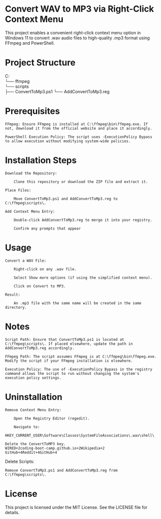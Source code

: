 # Convert WAV to MP3 via Right-Click Context Menu

This project enables a convenient right-click context menu option in Windows 11 to convert .wav audio files to high-quality .mp3 format using FFmpeg and PowerShell.

# Project Structure

C:\
└── ffmpeg\
    └── scripts\
        ├── ConvertToMp3.ps1
        └── AddConvertToMp3.reg

# Prerequisites

    FFmpeg: Ensure FFmpeg is installed at C:\ffmpeg\bin\ffmpeg.exe. If not, download it from the official website and place it accordingly.

    PowerShell Execution Policy: The script uses -ExecutionPolicy Bypass to allow execution without modifying system-wide policies.

# Installation Steps

    Download the Repository:

        Clone this repository or download the ZIP file and extract it.

    Place Files:

        Move ConvertToMp3.ps1 and AddConvertToMp3.reg to C:\ffmpeg\scripts\.

    Add Context Menu Entry:

        Double-click AddConvertToMp3.reg to merge it into your registry.

        Confirm any prompts that appear

# Usage

    Convert a WAV File:

        Right-click on any .wav file.

        Select Show more options (if using the simplified context menu).

        Click on Convert to MP3.

    Result:

        An .mp3 file with the same name will be created in the same directory.


# Notes

    Script Path: Ensure that ConvertToMp3.ps1 is located at C:\ffmpeg\scripts\. If placed elsewhere, update the path in AddConvertToMp3.reg accordingly.

    FFmpeg Path: The script assumes FFmpeg is at C:\ffmpeg\bin\ffmpeg.exe. Modify the script if your FFmpeg installation is elsewhere.

    Execution Policy: The use of -ExecutionPolicy Bypass in the registry command allows the script to run without changing the system's execution policy settings.

# Uninstallation

    Remove Context Menu Entry:

        Open the Registry Editor (regedit).

        Navigate to:

    HKEY_CURRENT_USER\Software\Classes\SystemFileAssociations\.wav\shell\

    Delete the ConvertToMP3 key.
    WIRED+2coding-boot-camp.github.io+2Wikipedia+2
    GitHub+4Reddit+4GitHub+4

Delete Scripts:

    Remove ConvertToMp3.ps1 and AddConvertToMp3.reg from C:\ffmpeg\scripts\.


# License

This project is licensed under the MIT License. See the LICENSE file for details.